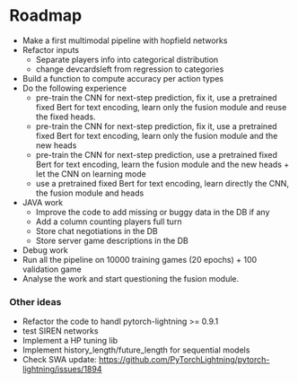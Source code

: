 # Roadmap

- Make a first multimodal pipeline with hopfield networks
- Refactor inputs
  - Separate players info into categorical distribution
  - change devcardsleft from regression to categories
- Build a function to compute accuracy per action types
- Do the following experience
  - pre-train the CNN for next-step prediction, fix it, use a pretrained fixed Bert for text encoding, learn only the fusion module and reuse the fixed heads.
  - pre-train the CNN for next-step prediction, fix it, use a pretrained fixed Bert for text encoding, learn only the fusion module and the new heads
  - pre-train the CNN for next-step prediction, use a pretrained fixed Bert for text encoding, learn the fusion module and the new heads + let the CNN on learning mode
  - use a pretrained fixed Bert for text encoding, learn directly the CNN, the fusion module and heads
- JAVA work
    - Improve the code to add missing or buggy data in the DB if any
    - Add a column counting players full turn
    - Store chat negotiations in the DB
    - Store server game descriptions in the DB
- Debug work
- Run all the pipeline on 10000 training games (20 epochs) + 100 validation game
- Analyse the work and start questioning the fusion module.

### Other ideas
- Refactor the code to handl pytorch-lightning >= 0.9.1
- test SIREN networks
- Implement a HP tuning lib
- Implement history_length/future_length for sequential models
- Check SWA update: https://github.com/PyTorchLightning/pytorch-lightning/issues/1894